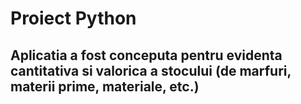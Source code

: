 # Proiect Python
## Aplicatia a fost conceputa pentru evidenta cantitativa si valorica a stocului (de marfuri, materii prime, materiale, etc.)
